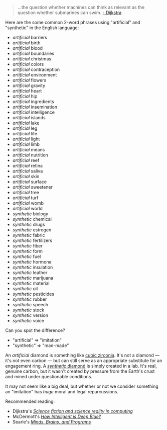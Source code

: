 > ...the question whether machines can think as relevant as the question whether submarines can swim.
> [- Dijkstra](http://www.cs.utexas.edu/users/EWD/transcriptions/EWD09xx/EWD952.html)

Here are the some common 2-word phrases using "artificial" and "synthetic" in the English language:
- _artificial_ barriers
- _artificial_ birth
- _artificial_ blood
- _artificial_ boundaries
- _artificial_ christmas
- _artificial_ colors
- _artificial_ contraception
- _artificial_ environment
- _artificial_ flowers
- _artificial_ gravity
- _artificial_ heart
- _artificial_ hip
- _artificial_ ingredients
- _artificial_ insemination
- _artificial_ intelligence
- _artificial_ islands
- _artificial_ lake
- _artificial_ leg
- _artificial_ life
- _artificial_ light
- _artificial_ limb
- _artificial_ means
- _artificial_ nutrition
- _artificial_ reef
- _artificial_ retina
- _artificial_ saliva
- _artificial_ skin
- _artificial_ surface
- _artificial_ sweetener
- _artificial_ tree
- _artificial_ turf
- _artificial_ womb
- _artificial_ world
- _synthetic_ biology
- _synthetic_ chemical
- _synthetic_ drugs
- _synthetic_ estrogen
- _synthetic_ fabric
- _synthetic_ fertilizers
- _synthetic_ fiber
- _synthetic_ form
- _synthetic_ fuel
- _synthetic_ hormone
- _synthetic_ insulation
- _synthetic_ leather
- _synthetic_ marijuana
- _synthetic_ material
- _synthetic_ oil
- _synthetic_ pesticides
- _synthetic_ rubber
- _synthetic_ speech
- _synthetic_ stock
- _synthetic_ version
- _synthetic_ voice

Can you spot the difference?
- "artificial" ⇒ "imitation"
- "synthetic" ⇒ "man-made"

An _artificial_ diamond is something like [cubic zirconia](https://en.wikipedia.org/wiki/Cubic_zirconia). It's not a diamond — it's not even carbon — but can still serve as an appropriate substitute for an engagement ring.
A [_synthetic_ diamond](https://en.wikipedia.org/wiki/Synthetic_diamond) is simply created in a lab. It's real, genuine carbon, but it wasn't created by pressure from the Earth's crust and mined under questionable conditions.

It may not seem like a big deal, but whether or not we consider something an "imitation" has _huge_ moral and legal repurcussions.

<!-- TODO: regulation: lab-grown meats -->
<!-- TODO: trade: champagne vs prosecco -->
<!-- TODO: copyright: [find an artist and a corporation that sound similar] -->


Recommended reading:
- Dijkstra's _[Science fiction and science reality in computing](http://www.cs.utexas.edu/users/EWD/transcriptions/EWD09xx/EWD952.html)_
- McDermott's _[How Intelligent is Deep Blue?](http://www.nyu.edu/gsas/dept/philo/courses/mindsandmachines/Papers/mcdermott.html)_
- Searle's _[Minds, Brains, and Programs](https://web.archive.org/web/20000823030455/http://members.aol.com/NeoNoetics/MindsBrainsPrograms.html)_

